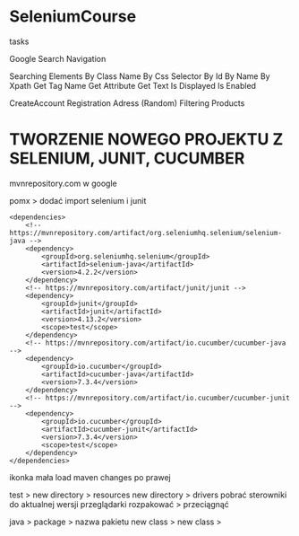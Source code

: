 # SeleniumCourse
tasks

Google Search
Navigation

Searching Elements
By Class Name
By Css Selector
By Id
By Name
By Xpath
Get Tag Name
Get Attribute
Get Text
Is Displayed
Is Enabled

CreateAccount
Registration Adress (Random)
Filtering Products




# TWORZENIE NOWEGO PROJEKTU Z SELENIUM, JUNIT, CUCUMBER

mvnrepository.com w google

pomx > dodać import selenium i junit

    <dependencies>
        <!-- https://mvnrepository.com/artifact/org.seleniumhq.selenium/selenium-java -->
        <dependency>
            <groupId>org.seleniumhq.selenium</groupId>
            <artifactId>selenium-java</artifactId>
            <version>4.2.2</version>
        </dependency>
        <!-- https://mvnrepository.com/artifact/junit/junit -->
        <dependency>
            <groupId>junit</groupId>
            <artifactId>junit</artifactId>
            <version>4.13.2</version>
            <scope>test</scope>
        </dependency>
        <!-- https://mvnrepository.com/artifact/io.cucumber/cucumber-java -->
        <dependency>
            <groupId>io.cucumber</groupId>
            <artifactId>cucumber-java</artifactId>
            <version>7.3.4</version>
        </dependency>
        <!-- https://mvnrepository.com/artifact/io.cucumber/cucumber-junit -->
        <dependency>
            <groupId>io.cucumber</groupId>
            <artifactId>cucumber-junit</artifactId>
            <version>7.3.4</version>
            <scope>test</scope>
        </dependency>
    </dependencies>

ikonka mała load maven changes po prawej

test > new directory > resources
new directory > drivers
pobrać sterowniki do aktualnej wersji przeglądarki
rozpakować > przeciągnąć


java > package > nazwa pakietu
new class > 
new class > 

